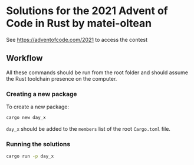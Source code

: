# Solutions for the 2021 Advent of Code in Rust by matei-oltean

See https://adventofcode.com/2021 to access the contest

## Workflow

All these commands should be run from the root folder and should assume the Rust toolchain presence on the computer.

### Creating a new package

To create a new package:

```rust
cargo new day_x
```

`day_x` should be added to the `members` list of the root `Cargo.toml` file.

### Running the solutions

```bash
cargo run -p day_x
```
